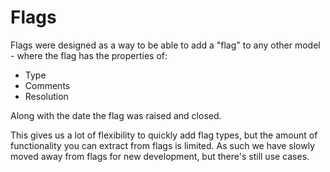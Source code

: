 # Flags

Flags were designed as a way to be able to add a "flag" to any other model - where the flag has the properties of:
* Type
* Comments
* Resolution

Along with the date the flag was raised and closed.

This gives us a lot of flexibility to quickly add flag types, but the amount of functionality you can extract from flags is limited.
As such we have slowly moved away from flags for new development, but there's still use cases.